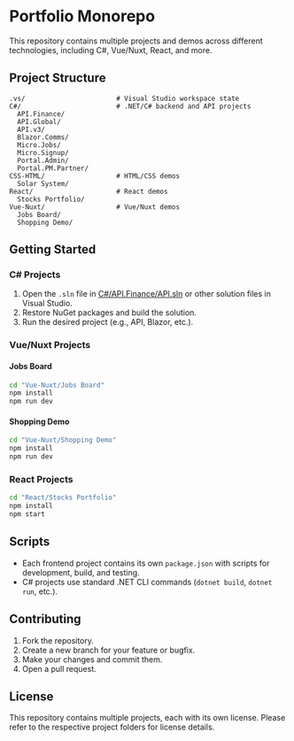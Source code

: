 # Portfolio Monorepo

This repository contains multiple projects and demos across different technologies, including C#, Vue/Nuxt, React, and more.

## Project Structure

```
.vs/                       # Visual Studio workspace state
C#/                        # .NET/C# backend and API projects
  API.Finance/
  API.Global/
  API.v3/
  Blazor.Comms/
  Micro.Jobs/
  Micro.Signup/
  Portal.Admin/
  Portal.PM.Partner/
CSS-HTML/                  # HTML/CSS demos
  Solar System/
React/                     # React demos
  Stocks Portfolio/
Vue-Nuxt/                  # Vue/Nuxt demos
  Jobs Board/
  Shopping Demo/
```

## Getting Started

### C# Projects

1. Open the `.sln` file in [C#/API.Finance/API.sln](C#/API.Finance/API.sln) or other solution files in Visual Studio.
2. Restore NuGet packages and build the solution.
3. Run the desired project (e.g., API, Blazor, etc.).

### Vue/Nuxt Projects

#### Jobs Board

```sh
cd "Vue-Nuxt/Jobs Board"
npm install
npm run dev
```

#### Shopping Demo

```sh
cd "Vue-Nuxt/Shopping Demo"
npm install
npm run dev
```

### React Projects

```sh
cd "React/Stocks Portfolio"
npm install
npm start
```

## Scripts

- Each frontend project contains its own `package.json` with scripts for development, build, and testing.
- C# projects use standard .NET CLI commands (`dotnet build`, `dotnet run`, etc.).

## Contributing

1. Fork the repository.
2. Create a new branch for your feature or bugfix.
3. Make your changes and commit them.
4. Open a pull request.

## License

This repository contains multiple projects, each with its own license. Please refer to the respective project folders for license details.